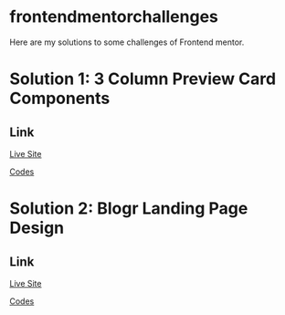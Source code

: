# frontendmentorchallenges
Here are my solutions to some challenges of Frontend mentor.

# Solution 1: 3 Column Preview Card Components

## Link
[Live Site](https://soumyajit2000-web.github.io/frontendmentorchallenges/3-column-preview-card-component/index.html)

[Codes](https://github.com/Soumyajit2000-web/frontendmentorchallenges/blob/main/3-column-preview-card-component)

# Solution 2: Blogr Landing Page Design

## Link
[Live Site](https://soumyajit2000-web.github.io/frontendmentorchallenges/blogr-landing-page-main/index.html)

[Codes](https://github.com/Soumyajit2000-web/frontendmentorchallenges/blob/main/blogr-landing-page-main/index.html)
